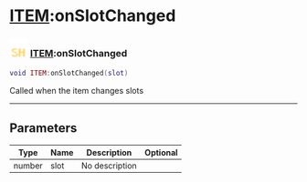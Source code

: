 # [ITEM](../item/README.md):onSlotChanged

### <img src="../../.gitbook/assets/shared.png" width="32" height="32" /> [ITEM](../item/README.md):onSlotChanged

```lua
void ITEM:onSlotChanged(slot)
```

Called when the item changes slots<br>

-----------------
## Parameters

| Type   | Name | Description | Optional |
| ------ | ---- | ----------- | -------: |
| number | slot | No description |  |
